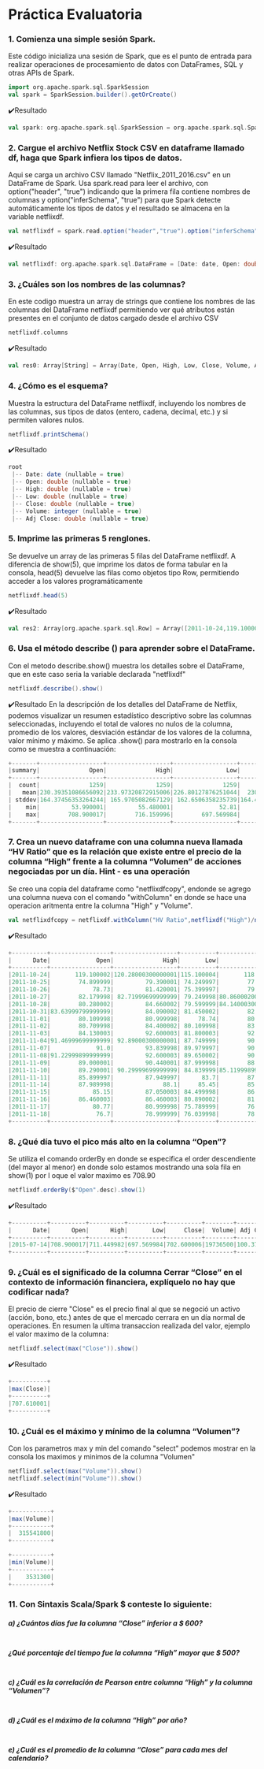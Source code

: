 # Práctica Evaluatoria

### 1. Comienza una simple sesión Spark.
Este código inicializa una sesión de Spark, que es el punto de entrada para realizar operaciones de procesamiento de datos con DataFrames, SQL y otras APIs de Spark.
```scala
import org.apache.spark.sql.SparkSession
val spark = SparkSession.builder().getOrCreate()
```
✔️Resultado
```scala
val spark: org.apache.spark.sql.SparkSession = org.apache.spark.sql.SparkSession@59a8891e
```
### 2. Cargue el archivo Netflix Stock CSV en dataframe llamado df, haga que Spark infiera los tipos de datos.
Aqui se carga un archivo CSV llamado "Netflix_2011_2016.csv" en un DataFrame de Spark. Usa spark.read para leer el archivo, con option("header", "true") indicando que la primera fila contiene nombres de columnas y option("inferSchema", "true") para que Spark detecte automáticamente los tipos de datos y el resultado se almacena en la variable netflixdf.
```scala
val netflixdf = spark.read.option("header","true").option("inferSchema","true").csv("Netflix_2011_2016.csv")
```
✔️Resultado

```scala
val netflixdf: org.apache.spark.sql.DataFrame = [Date: date, Open: double ... 5 more fields]
```
### 3. ¿Cuáles son los nombres de las columnas?
En este codigo muestra un array de strings que contiene los nombres de las columnas del DataFrame netflixdf permitiendo ver qué atributos están presentes en el conjunto de datos cargado desde el archivo CSV
```scala
netflixdf.columns
```
✔️Resultado
```scala
val res0: Array[String] = Array(Date, Open, High, Low, Close, Volume, Adj Close)
```
### 4. ¿Cómo es el esquema?
Muestra la estructura del DataFrame netflixdf, incluyendo los nombres de las columnas, sus tipos de datos (entero, cadena, decimal, etc.) y si permiten valores nulos.
```scala
netflixdf.printSchema()
```
✔️Resultado
```scala
root
 |-- Date: date (nullable = true)
 |-- Open: double (nullable = true)
 |-- High: double (nullable = true)
 |-- Low: double (nullable = true)
 |-- Close: double (nullable = true)
 |-- Volume: integer (nullable = true)
 |-- Adj Close: double (nullable = true)
```
### 5. Imprime las primeras 5 renglones.
Se devuelve un array de las primeras 5 filas del DataFrame netflixdf. A diferencia de show(5), que imprime los datos de forma tabular en la consola, head(5) devuelve las filas como objetos tipo Row, permitiendo acceder a los valores programáticamente
```scala
netflixdf.head(5)
```
✔️Resultado
```scala
val res2: Array[org.apache.spark.sql.Row] = Array([2011-10-24,119.100002,120.28000300000001,115.100004,118.839996,120460200,16.977142], [2011-10-25,74.899999,79.390001,74.249997,77.370002,315541800,11.052857000000001], [2011-10-26,78.73,81.420001,75.399997,79.400002,148733900,11.342857], [2011-10-27,82.179998,82.71999699999999,79.249998,80.86000200000001,71190000,11.551428999999999], [2011-10-28,80.280002,84.660002,79.599999,84.14000300000001,57769600,12.02])
```
### 6. Usa el método describe () para aprender sobre el DataFrame.
Con el metodo describe.show() muestra los detalles sobre el DataFrame, que en este caso seria la variable declarada "netflixdf"
```scala
netflixdf.describe().show()
```

✔️Resultado
En la descripción de los detalles del DataFrame de Netflix, podemos visualizar un resumen estadístico descriptivo sobre las columnas seleccionadas, incluyendo el total de valores no nulos de la columna, promedio de los valores, desviación estándar de los valores de la columna, valor mínimo y máximo. Se aplica .show() para mostrarlo en la consola como se muestra a continuación:

```scala
+-------+------------------+------------------+------------------+------------------+--------------------+------------------+
|summary|              Open|              High|               Low|             Close|              Volume|         Adj Close|
+-------+------------------+------------------+------------------+------------------+--------------------+------------------+
|  count|              1259|              1259|              1259|              1259|                1259|              1259|
|   mean|230.39351086656092|233.97320872915006|226.80127876251044|  230.522453845909|2.5634836060365368E7|55.610540036536875|
| stddev|164.37456353264244| 165.9705082667129| 162.6506358235739|164.40918905512854| 2.306312683388607E7|35.186669331525486|
|    min|         53.990001|         55.480001|             52.81|              53.8|             3531300|          7.685714|
|    max|        708.900017|        716.159996|        697.569984|        707.610001|           315541800|        130.929993|
+-------+------------------+------------------+------------------+------------------+--------------------+------------------+
```

### 7. Crea un nuevo dataframe con una columna nueva llamada “HV Ratio” que es la relación que existe entre el precio de la columna “High” frente a la columna “Volumen” de acciones negociadas por un día. Hint - es una operación
Se creo una copia del dataframe como "netflixdfcopy", endonde se agrego una columna nueva con el comando "withColumn" en donde se hace una operacion aritmenta entre la columna "High" y "Volume".
```scala
val netflixdfcopy = netflixdf.withColumn("HV Ratio",netflixdf("High")/netflixdf("Volume"))
```

✔️Resultado
```scala
+----------+-----------------+------------------+----------+-----------------+---------+------------------+--------------------+
|      Date|             Open|              High|       Low|            Close|   Volume|         Adj Close|            HV Ratio|
+----------+-----------------+------------------+----------+-----------------+---------+------------------+--------------------+
|2011-10-24|       119.100002|120.28000300000001|115.100004|       118.839996|120460200|         16.977142|9.985040951285156E-7|
|2011-10-25|        74.899999|         79.390001| 74.249997|        77.370002|315541800|11.052857000000001|2.515989989281927E-7|
|2011-10-26|            78.73|         81.420001| 75.399997|        79.400002|148733900|         11.342857|5.474206014903126E-7|
|2011-10-27|        82.179998| 82.71999699999999| 79.249998|80.86000200000001| 71190000|11.551428999999999|1.161960907430818...|
|2011-10-28|        80.280002|         84.660002| 79.599999|84.14000300000001| 57769600|             12.02|1.465476686700271...|
|2011-10-31|83.63999799999999|         84.090002| 81.450002|        82.080003| 39653600|         11.725715|2.120614572195210...|
|2011-11-01|        80.109998|         80.999998|     78.74|        80.089997| 33016200|         11.441428|2.453341026526372E-6|
|2011-11-02|        80.709998|         84.400002| 80.109998|        83.389999| 41384000|         11.912857|2.039435578967717E-6|
|2011-11-03|        84.130003|         92.600003| 81.800003|        92.290003| 94685500|13.184285999999998| 9.77974483949496E-7|
|2011-11-04|91.46999699999999| 92.89000300000001| 87.749999|        90.019998| 84483700|             12.86|1.099502069629999...|
|2011-11-07|             91.0|         93.839998| 89.979997|        90.830003| 47485200|         12.975715|1.976194645910725...|
|2011-11-08|91.22999899999999|         92.600003| 89.650002|        90.470001| 31906000|         12.924286|2.902275528113834...|
|2011-11-09|        89.000001|         90.440001| 87.999998|        88.049999| 28756000|         12.578571|3.145082800111281E-6|
|2011-11-10|        89.290001| 90.29999699999999| 84.839999|85.11999899999999| 39614400|             12.16|2.279474054889131E-6|
|2011-11-11|        85.899997|         87.949997|      83.7|        87.749999| 38140200|         12.535714|2.305965805108520...|
|2011-11-14|        87.989998|              88.1|     85.45|        85.719999| 21811300|         12.245714|4.039190694731629...|
|2011-11-15|            85.15|         87.050003| 84.499998|        86.279999| 21372400|         12.325714|4.073010190713256...|
|2011-11-16|        86.460003|         86.460003| 80.890002|        81.180002| 34560400|11.597142999999999|2.501707242971725E-6|
|2011-11-17|            80.77|         80.999998| 75.789999|        76.460001| 52823400|         10.922857|1.533411291208063...|
|2011-11-18|             76.7|         78.999999| 76.039998|        78.059998| 34729100|         11.151428|2.274749388841058...|
+----------+-----------------+------------------+----------+-----------------+---------+------------------+--------------------+
```

### 8. ¿Qué día tuvo el pico más alto en la columna “Open”?
Se utiliza el comando orderBy en donde se especifica el order descendiente (del mayor al menor) en donde solo estamos mostrando una sola fila en show(1) por l oque el valor maximo es 708.90
```scala
netflixdf.orderBy($"Open".desc).show(1)
```

✔️Resultado
```scala
+----------+----------+----------+----------+----------+--------+----------+
|      Date|      Open|      High|       Low|     Close|  Volume| Adj Close|
+----------+----------+----------+----------+----------+--------+----------+
|2015-07-14|708.900017|711.449982|697.569984|702.600006|19736500|100.371429|
+----------+----------+----------+----------+----------+--------+----------+
```

### 9. ¿Cuál es el significado de la columna Cerrar “Close” en el contexto de información financiera, explíquelo no hay que codificar nada?
El precio de cierre "Close" es el precio final al que se negoció un activo (acción, bono, etc.) antes de que el mercado cerrara en un día normal de operaciones. En resumen la ultima transaccion realizada del valor, ejemplo el valor maximo de la columna:
```scala
netflixdf.select(max("Close")).show()
```

✔️Resultado
```scala
+----------+
|max(Close)|
+----------+
|707.610001|
+----------+
```

### 10. ¿Cuál es el máximo y mínimo de la columna “Volumen”?
Con los parametros max y min del comando "select" podemos mostrar en la consola los maximos y minimos de la columna "Volumen"
```scala
netflixdf.select(max("Volume")).show()
netflixdf.select(min("Volume")).show()
```

✔️Resultado
```scala
+-----------+
|max(Volume)|
+-----------+
|  315541800|
+-----------+

+-----------+
|min(Volume)|
+-----------+
|    3531300|
+-----------+
```

### 11. Con Sintaxis Scala/Spark $ conteste lo siguiente:
##### a) ¿Cuántos días fue la columna “Close” inferior a $ 600?
```scala

```

##### ¿Qué porcentaje del tiempo fue la columna “High” mayor que $ 500?
```scala

```
##### c) ¿Cuál es la correlación de Pearson entre columna “High” y la columna “Volumen”?
```scala

```
##### d) ¿Cuál es el máximo de la columna “High” por año?
```scala

```
##### e) ¿Cuál es el promedio de la columna “Close” para cada mes del calendario?
```scala

```